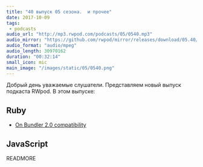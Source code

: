 ```yaml
---
title: "40 выпуск 05 сезона.  и прочее"
date: 2017-10-09
tags:
 - podcasts
audio_url: "http://mp3.rwpod.com/podcasts/05/0540.mp3"
audio_mirror: "https://github.com/rwpod/mirror/releases/download/05.40/0540.mp3"
audio_format: "audio/mpeg"
audio_length: 30970162
duration: "00:32:14"
small_icon: mic
main_image: "/images/static/05/0540.png"
---
```


Добрый день уважаемые слушатели. Представляем новый выпуск подкаста RWpod. В этом выпуске:

## Ruby

 - [On Bundler 2.0 compatibility](https://depfu.com/blog/2017/10/04/on-bundler-20-compatibility)

## JavaScript




READMORE
